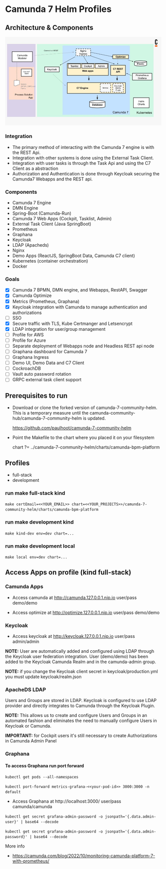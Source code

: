 # Camunda 7 Helm Profiles

## Architecture & Components

![C7 Architecture & Components](https://github.com/camunda-community-hub/camunda-7-helm-profiles/blob/main/static/c7-components.jpg)

### Integration
- The primary method of interacting with the Camunda 7 engine is with the REST Api.
- Integration with other systems is done using the External Task Client.
- Integration with user tasks is through the Task Api and using the C7 Client as a abstraction
- Authorization and Authentication is done through Keycloak securing the Camunda7 Webapps and the REST api.

### Components
- Camunda 7 Engine
- DMN Engine
- Spring-Boot (Camunda-Run)
- Camunda 7 Web Apps (Cockpit, Tasklist, Admin)
- External Task Client (Java SpringBoot)
- Prometheus
- Graphana
- Keycloak
- LDAP (Apacheds)
- Nginx
- Demo Apps (ReactJS, SpringBoot Data, Camunda C7 client)
- Kubernetes (container orchestration)
- Docker

### Goals
- [X] Camunda 7 BPMN, DMN engine, and Webapps, RestAPI, Swagger
- [X] Camunda Optimize
- [X] Metrics (Prometheus, Graphana)
- [X] Keycloak integration with Camunda to manage authentication and authorizations
- [ ] SSO
- [X] Secure traffic with TLS, Kube Certmanger and Letsencrypt
- [X] LDAP integration for user/group management
- [ ] Profile for AWS
- [ ] Profile for Azure
- [ ] Separate deployment of Webapps node and Headless REST api node  
- [ ] Graphana dashboard for Camunda 7
- [ ] Graphana Ingress
- [ ] Demo UI, Demo Data and C7 Client
- [ ] CockroachDB
- [ ] Vault auto password rotation
- [ ] GRPC external task client support

## Prerequisites to run
- Download or clone the forked version of camunda-7-community-helm. This is a temporary measure until the camunda-community-hub/camunda-7-community-helm is updated.

  https://github.com/paulhoot/camunda-7-community-helm

- Point the Makefile to the chart where you placed it on your filesystem

  chart ?= ../camunda-7-community-helm/charts/camunda-bpm-platform

## Profiles

- full-stack
- development

### run make full-stack kind

`make certEmail=<<YOUR_EMAIL>> chart=<<YOUR_PROJECTS>>/camunda-7-community-helm/charts/camunda-bpm-platform`

### run make development kind

`make kind-dev env=dev chart=...`

### run make development local

`make local env=dev chart=...`

## Access Apps on profile (kind full-stack)

### Camunda Apps
* Access camunda at http://camunda.127.0.0.1.nip.io user/pass demo/demo

* Access optimize at http://optimize.127.0.0.1.nip.io user/pass demo/demo

### Keycloak

* Access keycloak at http://keycloak.127.0.0.1.nip.io user/pass admin/admin   

**NOTE:** User are automatically added and configured using LDAP through the Keycloak user federation integration. User (demo/demo) has been added to the Keycloak Camunda Realm and in the camunda-admin group.

**NOTE:** if you change the Keycloak client secret in keycloak/production.yml you must update keycloak/realm.json

### ApacheDS LDAP

Users and Groups are stored in LDAP. Keycloak is configured to use LDAP provider and directly integrates to Camunda through the Keycloak Plugin.

**NOTE:** This allows us to create and configure Users and Groups in an automated fashion and eliminates the need to manually configure Users in Keycloak or Camunda.  

**IMPORTANT:** for Cockpit users it's still necessary to create Authorizations in Camunda Admin Panel

### Graphana

#### To access Graphana run port forward

`kubectl get pods --all-namespaces`

`kubectl port-forward metrics-grafana-<<your-pod-id>> 3000:3000 -n default`

* Access Graphana at http://localhost:3000/ user/pass camunda/camunda

`kubectl get secret grafana-admin-password -o jsonpath='{.data.admin-user}' | base64 --decode`

`kubectl get secret grafana-admin-password -o jsonpath='{.data.admin-password}' | base64 --decode`

More info
- https://camunda.com/blog/2022/10/monitoring-camunda-platform-7-with-prometheus/
